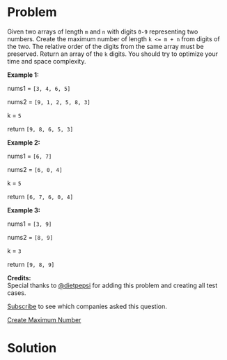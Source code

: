 
# Problem

Given two arrays of length `m` and `n` with digits `0-9` representing two
numbers. Create the maximum number of length `k <= m + n` from digits of the
two. The relative order of the digits from the same array must be preserved.
Return an array of the `k` digits. You should try to optimize your time and
space complexity.

**Example 1:**  

nums1 = `[3, 4, 6, 5]`

nums2 = `[9, 1, 2, 5, 8, 3]`

k = `5`

return `[9, 8, 6, 5, 3]`

**Example 2:**  

nums1 = `[6, 7]`

nums2 = `[6, 0, 4]`

k = `5`

return `[6, 7, 6, 0, 4]`

**Example 3:**  

nums1 = `[3, 9]`

nums2 = `[8, 9]`

k = `3`

return `[9, 8, 9]`

**Credits:**  
Special thanks to [@dietpepsi](https://leetcode.com/discuss/user/dietpepsi)
for adding this problem and creating all test cases.

[Subscribe](/subscribe/) to see which companies asked this question.



[Create Maximum Number](https://leetcode.com/problems/create-maximum-number)

# Solution



